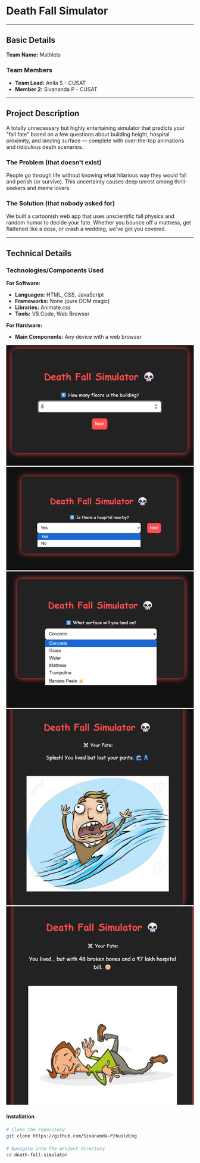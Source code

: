 # Death Fall Simulator

---

## Basic Details

**Team Name:** Mathlets

### Team Members

* **Team Lead:** Anila S - CUSAT
* **Member 2:** Sivananda P - CUSAT

---

## Project Description

A totally unnecessary but highly entertaining simulator that predicts your "fall fate" based on a few questions about building height, hospital proximity, and landing surface — complete with over-the-top animations and ridiculous death scenarios.

### The Problem (that doesn't exist)

People go through life without knowing what hilarious way they would fall and perish (or survive). This uncertainty causes deep unrest among thrill-seekers and meme lovers.

### The Solution (that nobody asked for)

We built a cartoonish web app that uses unscientific fall physics and random humor to decide your fate. Whether you bounce off a mattress, get flattened like a dosa, or crash a wedding, we’ve got you covered.

---

## Technical Details

### Technologies/Components Used

**For Software:**
* **Languages:** HTML, CSS, JavaScript
* **Frameworks:** None (pure DOM magic)
* **Libraries:** Animate.css
* **Tools:** VS Code, Web Browser

**For Hardware:**
* **Main Components:** Any device with a web browser

![Screenshot1](https://github.com/Sivananda-P/building/blob/master/Screenshot%202025-08-09%20034113.png)
![Screenshot2](https://github.com/Sivananda-P/building/blob/master/Screenshot%202025-08-09%20034128.png?raw=true)
![Screenshot3](https://github.com/Sivananda-P/building/blob/master/Screenshot%202025-08-09%20034203.png?raw=true)
![Screenshot4](https://github.com/Sivananda-P/building/blob/master/Screenshot%202025-08-09%20034238.png?raw=true)
![Screenshot5](https://github.com/Sivananda-P/building/blob/master/Screenshot%202025-08-09%20034300.png?raw=true)

#### Installation
```bash
# Clone the repository
git clone https://github.com/Sivananda-P/building

# Navigate into the project directory
cd death-fall-simulator

